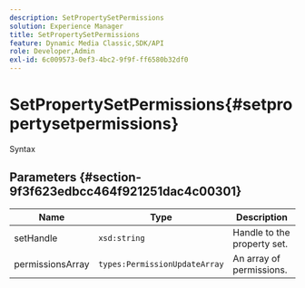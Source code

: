 ```yaml
---
description: SetPropertySetPermissions
solution: Experience Manager
title: SetPropertySetPermissions
feature: Dynamic Media Classic,SDK/API
role: Developer,Admin
exl-id: 6c009573-0ef3-4bc2-9f9f-ff6580b32df0
---
```

# SetPropertySetPermissions{#setpropertysetpermissions}

 Syntax 

## Parameters {#section-9f3f623edbcc464f921251dac4c00301}

|  Name  | Type  | Description  |
|---|---|---|
|  setHandle  | `xsd:string`  | Handle to the property set.  |
|  permissionsArray  | `types:PermissionUpdateArray`  | An array of permissions.  |
